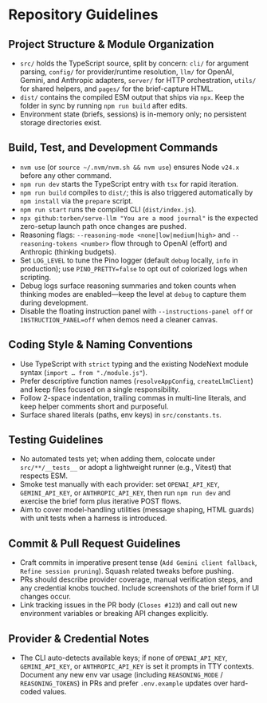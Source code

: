 # Repository Guidelines

## Project Structure & Module Organization
- `src/` holds the TypeScript source, split by concern: `cli/` for argument parsing, `config/` for provider/runtime resolution, `llm/` for OpenAI, Gemini, and Anthropic adapters, `server/` for HTTP orchestration, `utils/` for shared helpers, and `pages/` for the brief-capture HTML.
- `dist/` contains the compiled ESM output that ships via `npx`. Keep the folder in sync by running `npm run build` after edits.
- Environment state (briefs, sessions) is in-memory only; no persistent storage directories exist.

## Build, Test, and Development Commands
- `nvm use` (or `source ~/.nvm/nvm.sh && nvm use`) ensures Node `v24.x` before any other command.
- `npm run dev` starts the TypeScript entry with `tsx` for rapid iteration.
- `npm run build` compiles to `dist/`; this is also triggered automatically by `npm install` via the `prepare` script.
- `npm run start` runs the compiled CLI (`dist/index.js`).
- `npx github:torben/serve-llm "You are a mood journal"` is the expected zero-setup launch path once changes are pushed.
- Reasoning flags: `--reasoning-mode <none|low|medium|high>` and `--reasoning-tokens <number>` flow through to OpenAI (effort) and Anthropic (thinking budgets).
- Set `LOG_LEVEL` to tune the Pino logger (default `debug` locally, `info` in production); use `PINO_PRETTY=false` to opt out of colorized logs when scripting.
- Debug logs surface reasoning summaries and token counts when thinking modes are enabled—keep the level at `debug` to capture them during development.
- Disable the floating instruction panel with `--instructions-panel off` or `INSTRUCTION_PANEL=off` when demos need a cleaner canvas.

## Coding Style & Naming Conventions
- Use TypeScript with `strict` typing and the existing NodeNext module syntax (`import … from "./module.js"`).
- Prefer descriptive function names (`resolveAppConfig`, `createLlmClient`) and keep files focused on a single responsibility.
- Follow 2-space indentation, trailing commas in multi-line literals, and keep helper comments short and purposeful.
- Surface shared literals (paths, env keys) in `src/constants.ts`.

## Testing Guidelines
- No automated tests yet; when adding them, colocate under `src/**/__tests__` or adopt a lightweight runner (e.g., Vitest) that respects ESM.
- Smoke test manually with each provider: set `OPENAI_API_KEY`, `GEMINI_API_KEY`, or `ANTHROPIC_API_KEY`, then run `npm run dev` and exercise the brief form plus iterative POST flows.
- Aim to cover model-handling utilities (message shaping, HTML guards) with unit tests when a harness is introduced.

## Commit & Pull Request Guidelines
- Craft commits in imperative present tense (`Add Gemini client fallback`, `Refine session pruning`). Squash related tweaks before pushing.
- PRs should describe provider coverage, manual verification steps, and any credential knobs touched. Include screenshots of the brief form if UI changes occur.
- Link tracking issues in the PR body (`Closes #123`) and call out new environment variables or breaking API changes explicitly.

## Provider & Credential Notes
- The CLI auto-detects available keys; if none of `OPENAI_API_KEY`, `GEMINI_API_KEY`, or `ANTHROPIC_API_KEY` is set it prompts in TTY contexts. Document any new env var usage (including `REASONING_MODE` / `REASONING_TOKENS`) in PRs and prefer `.env.example` updates over hard-coded values.
